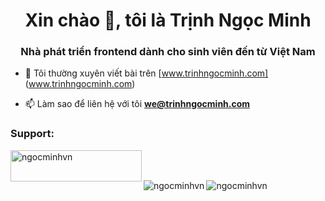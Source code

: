 <h1 align = "center"> Xin chào 👋, tôi là Trịnh Ngọc Minh </h1>
<h3 align = "center"> Nhà phát triển frontend dành cho sinh viên đến từ Việt Nam </h3>

- 📝 Tôi thường xuyên viết bài trên [www.trinhngocminh.com] (www.trinhngocminh.com)

- 📫 Làm sao để liên hệ với tôi **we@trinhngocminh.com**

<h3 align="left">Support:</h3>
<p><a href="https://www.buymeacoffee.com/ngocminhvn"> <img align="left" src="https://cdn.buymeacoffee.com/buttons/v2/default-yellow.png" height="50" width="210" alt="ngocminhvn" /></a></p><br><br>


<p><img align="left" src="https://github-readme-stats.vercel.app/api/top-langs?username=ngocminhvn&show_icons=true&locale=en&layout=compact" alt="ngocminhvn" /></p>

<p>&nbsp;<img align="left" src="https://github-readme-stats.vercel.app/api?username=ngocminhvn&show_icons=true&locale=en" alt="ngocminhvn" /></p>

